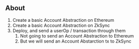 ## About 

1. Create a basic Account Abstraction on Ethereum
2. Create a basic Account Abstraction on ZkSync
3. Deploy, and send a userOp / transaction through them
   1. Not going to send an Account Abstraction to Ethereum
   2. But we will send an Account Abstarction tx to ZkSync